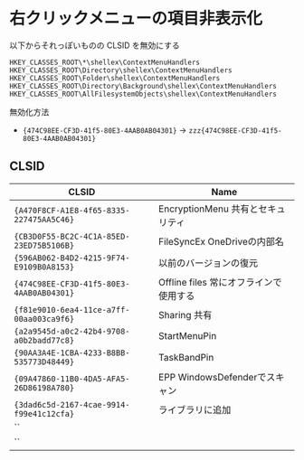 # 右クリックメニューの項目非表示化
以下からそれっぽいものの CLSID を無効にする

```
HKEY_CLASSES_ROOT\*\shellex\ContextMenuHandlers
HKEY_CLASSES_ROOT\Directory\shellex\ContextMenuHandlers
HKEY_CLASSES_ROOT\Folder\shellex\ContextMenuHandlers
HKEY_CLASSES_ROOT\Directory\Background\shellex\ContextMenuHandlers
HKEY_CLASSES_ROOT\AllFilesystemObjects\shellex\ContextMenuHandlers
```

無効化方法

- `{474C98EE-CF3D-41f5-80E3-4AAB0AB04301}` → `zzz{474C98EE-CF3D-41f5-80E3-4AAB0AB04301}`

## CLSID

| CLSID | Name |
| ----- | ---- |
| `{A470F8CF-A1E8-4f65-8335-227475AA5C46}` | EncryptionMenu 共有とセキュリティ |
| `{CB3D0F55-BC2C-4C1A-85ED-23ED75B5106B}` | FileSyncEx OneDriveの内部名 |
| `{596AB062-B4D2-4215-9F74-E9109B0A8153}` | 以前のバージョンの復元 |
| `{474C98EE-CF3D-41f5-80E3-4AAB0AB04301}` | Offline files 常にオフラインで使用する |
| `{f81e9010-6ea4-11ce-a7ff-00aa003ca9f6}` | Sharing 共有 |
| `{a2a9545d-a0c2-42b4-9708-a0b2badd77c8}` | StartMenuPin |
| `{90AA3A4E-1CBA-4233-B8BB-535773D48449}` | TaskBandPin |
| `{09A47860-11B0-4DA5-AFA5-26D86198A780}` | EPP WindowsDefenderでスキャン |
| `{3dad6c5d-2167-4cae-9914-f99e41c12cfa}` | ライブラリに追加 |
| `` |  |
| `` |  |
